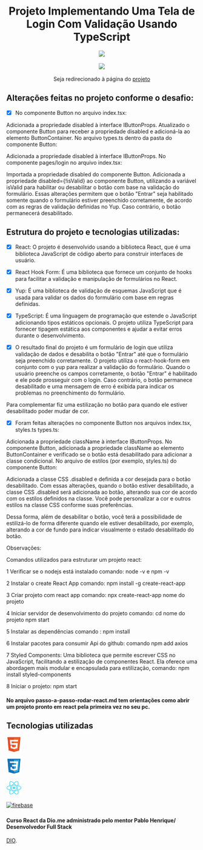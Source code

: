 <p> <h1 align="center">Projeto Implementando Uma Tela de Login Com Validação Usando TypeScript</h1></p>

<p align="center">
    <img width="700" src="https://github.com/SuellenDiass/SuellenDiass/assets/102911341/bb5c060a-1d76-483b-b509-a1a922dff044">
</p>

<p align="center">
    <img width="700" src="https://github.com/SuellenDiass/SuellenDiass/assets/102911341/bbaf815e-5969-46d9-bbf1-ba65feda595f">
</p>


<p align="center">Seja redirecionado à página do 
<a href="" target="_blank">projeto</a></p>




## Alterações feitas no projeto conforme o desafio:

- [x] No componente Button no arquivo index.tsx:

Adicionada a propriedade disabled à interface IButtonProps.
Atualizado o componente Button para receber a propriedade disabled e adicioná-la ao elemento ButtonContainer.
No arquivo types.ts dentro da pasta do componente Button:

Adicionada a propriedade disabled à interface IButtonProps.
No componente pages/login no  arquivo index.tsx:

Importada a propriedade disabled do componente Button.
Adicionada a propriedade disabled={!isValid} ao componente Button, utilizando a variável isValid para habilitar ou desabilitar o botão com base na validação do formulário.
Essas alterações permitem que o botão "Entrar" seja habilitado somente quando o formulário estiver preenchido corretamente, de acordo com as regras de validação definidas no Yup. Caso contrário, o botão permanecerá desabilitado.

## Estrutura do projeto e tecnologias utilizadas:

- [x] React: O projeto é desenvolvido usando a biblioteca React, que é uma biblioteca JavaScript de código aberto para construir interfaces de usuário.

- [x] React Hook Form: É uma biblioteca que fornece um conjunto de hooks para facilitar a validação e manipulação de formulários no React.

- [x] Yup: É uma biblioteca de validação de esquemas JavaScript que é usada para validar os dados do formulário com base em regras definidas.

- [x] TypeScript: É uma linguagem de programação que estende o JavaScript adicionando tipos estáticos opcionais. O projeto utiliza TypeScript para fornecer tipagem estática aos componentes e ajudar a evitar erros durante o desenvolvimento.

- [x] O resultado final do projeto é um formulário de login que utiliza validação de dados e desabilita o botão "Entrar" até que o formulário seja preenchido corretamente. O projeto utiliza o react-hook-form em conjunto com o yup para realizar a validação do formulário. Quando o usuário preenche os campos corretamente, o botão "Entrar" é habilitado e ele pode prosseguir com o login. Caso contrário, o botão permanece desabilitado e uma mensagem de erro é exibida para indicar os problemas no preenchimento do formulário.

 Para complementar fiz uma estilização no botão para quando ele estiver desabilitado poder mudar de cor.

- [x] Foram feitas alterações no componente Button  nos  arquivos index.tsx, styles.ts types.ts:

Adicionada a propriedade className à interface IButtonProps.
No componente Button, adicionada a propriedade className ao elemento ButtonContainer e verificado se o botão está desabilitado para adicionar a classe condicional.
No arquivo de estilos (por exemplo, styles.ts) do componente Button:

Adicionada a classe CSS .disabled e definida a cor desejada para o botão desabilitado.
Com essas alterações, quando o botão estiver desabilitado, a classe CSS .disabled será adicionada ao botão, alterando sua cor de acordo com os estilos definidos na classe. Você pode personalizar a cor e outros estilos na classe CSS conforme suas preferências.

Dessa forma, além de desabilitar o botão, você terá a possibilidade de estilizá-lo de forma diferente quando ele estiver desabilitado, por exemplo, alterando a cor de fundo para indicar visualmente o estado desabilitado do botão.

Observações:

Comandos utilizados para estruturar um projeto react:

1 Verificar se o nodejs está instalado comando: node -v e npm -v

2 Instalar o create React App comando: npm install -g create-react-app

3 Criar projeto com react app comando: npx create-react-app nome do projeto

4 Iniciar servidor de desenvolvimento do projeto comando: cd nome do projeto  npm start

5 Instalar as dependências comando : npm install

6 Instalar pacotes para consumir Api do github: comando npm add axios

7 Styled Components: Uma biblioteca que permite escrever CSS no JavaScript, facilitando a estilização de componentes React. Ela oferece uma abordagem mais modular e encapsulada para estilização, comando: 
npm install styled-components

8 Iniciar o projeto: npm start


#### No arquivo passo-a-passo-rodar-react.md tem orientações como abrir um projeto pronto em react pela primeira vez no seu pc.

## Tecnologias utilizadas

<a href="#" target="_blank"> <img src="https://raw.githubusercontent.com/devicons/devicon/master/icons/html5/html5-original.svg" alt="html" width="40" height="40"/> </a> 

<a href="#" target="_blank"> <img src="https://raw.githubusercontent.com/devicons/devicon/master/icons/css3/css3-original.svg" alt="css" width="40" height="40"/> </a> 

<a href="#" target="_blank"> <img src="https://raw.githubusercontent.com/devicons/devicon/master/icons/react/react-original.svg" alt="html" width="40" height="40"/> </a> 

<a href="#" target="_blank"> <img src="https://camo.githubusercontent.com/ee5225ba7c4338f1a1c10121ec32c396e1a4a2f5b0b58b6afd6d5c56ff5d6196/68747470733a2f2f63646e2e6a7364656c6976722e6e65742f67682f64657669636f6e732f64657669636f6e2f69636f6e732f7673636f64652f7673636f64652d6f726967696e616c2d776f72646d61726b2e737667" alt="firebase" width="40" height="40"/> </a>

###

#### Curso React da Dio.me administrado pelo mentor Pablo Henrique/ Desenvolvedor Full Stack

[DIO](https://www.dio.me/).
